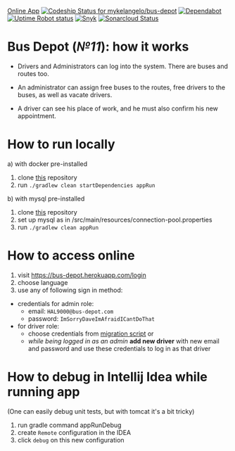 [Online App](https://bus-depot.herokuapp.com/go-home)
[![Codeship Status for mykelangelo/bus-depot](https://app.codeship.com/projects/ba87f830-09f1-0137-2b83-7a7d986a7277/status?branch=master)](https://app.codeship.com/projects/326158)
[![Dependabot](https://api.dependabot.com/badges/status?host=github&repo=mykelangelo/bus-depot)](https://dependabot.com)
[![Uptime Robot status](https://img.shields.io/uptimerobot/status/m782101237-8ef226930f56858f706c40fe.svg)](https://stats.uptimerobot.com/7AWoLi0J9)
[![Snyk](https://snyk.io/test/github/mykelangelo/bus-depot/badge.svg?targetFile=build.gradle)](https://snyk.io/test/github/mykelangelo/bus-depot?targetFile=build.gradle)
[![Sonarcloud Status](https://sonarcloud.io/api/project_badges/measure?project=mykelangelo_bus-depot&metric=alert_status)](https://sonarcloud.io/dashboard?id=mykelangelo_bus-depot) 

# Bus Depot (_№11_): how it works

- Drivers and Administrators can log into the system. There are buses and routes too.

- An administrator can assign free buses to the routes, free drivers to the buses, as well as vacate drivers. 

- A driver can see his place of work, and he must also confirm his new appointment.

# How to run locally
a) with docker pre-installed
 1. clone [this](https://github.com/mykelangelo/bus-depot) repository
 2. run `./gradlew clean startDependencies appRun`

b) with mysql pre-installed
 1. clone [this](https://github.com/mykelangelo/bus-depot) repository
 2. set up mysql as in /src/main/resources/connection-pool.properties
 3. run `./gradlew clean appRun`

 
# How to access online
 1. visit https://bus-depot.herokuapp.com/login
 2. choose language
 3. use any of following sign in method:
 - credentials for admin role:
    - email: `HAL9000@bus-depot.com`
    - password: `ImSorryDaveImAfraidICantDoThat`
 - for driver role:
    - choose credentials from [migration script](https://github.com/mykelangelo/bus-depot/blob/master/src/main/resources/db/production-data/migration/afterMigrate.sql)
    or
    - _while being logged in as an admin_ **add new driver** with new email and password and use these credentials to log in as that driver

# How to debug in Intellij Idea while running app
(One can easily debug unit tests, but with tomcat it's a bit tricky)
 1. run gradle command appRunDebug
 2. create `Remote` configuration in the IDEA
 3. click `debug` on this new configuration

